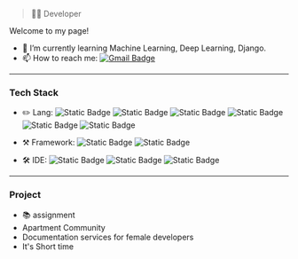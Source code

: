 > 👩‍💻 Developer

<!--
**Jiye-Park01/Jiye-Park01** is a ✨ _special_ ✨ repository because its `README.md` (this file) appears on your GitHub profile.

Here are some ideas to get you started:

- 🔭 I’m currently working on ...
- 🌱 I’m currently learning ...
- 👯 I’m looking to collaborate on ...
- 🤔 I’m looking for help with ...
- 💬 Ask me about ...
- 📫 How to reach me: ...
- 😄 Pronouns: ...
- ⚡ Fun fact: ...
-->

Welcome to my page!
- 🌱 I’m currently learning Machine Learning, Deep Learning, Django.
- 📫 How to reach me: [![Gmail Badge](https://img.shields.io/badge/-jiye0710@duksung.ac.kr-4381C3?style=flat-square&logo=Gmail&logoColor=white)](mailto:jiye0710@duksung.ac.kr "Connect via Email")

---

### Tech Stack
- ✏️ Lang: ![Static Badge](https://img.shields.io/badge/-Java-Java?style=flat-square&logo=Java&logoColor=white&color=F80000)
![Static Badge](https://img.shields.io/badge/-Kotlin-Kotlin?style=flat-square&logo=Kotlin&logoColor=white&color=7F52FF)
![Static Badge](https://img.shields.io/badge/-Python-Python?style=flat-square&logo=Python&logoColor=white&color=3776AB)
![Static Badge](https://img.shields.io/badge/-HTML-HTML?style=flat-square&logo=HTML5&logoColor=white&color=E34F26)
![Static Badge](https://img.shields.io/badge/-CSS-CSS?style=flat-square&logo=CSS3&logoColor=white&color=1572B6)
![Static Badge](https://img.shields.io/badge/-JavaScript-JavaScript?style=flat-square&logo=javascript&logoColor=white&color=F7DF1E)


- ⚒️ Framework: ![Static Badge](https://img.shields.io/badge/-Django-Django?style=flat-square&logo=Django&logoColor=white&color=092E20)
![Static Badge](https://img.shields.io/badge/-Flask-Flask?style=flat-square&logo=Flask&logoColor=white&color=000)


- 🛠️ IDE: ![Static Badge](https://img.shields.io/badge/-Android_Studio-Android_Studio?style=flat-square&logo=Androidstudio&logoColor=white&color=3DDC84)
![Static Badge](https://img.shields.io/badge/-VSCode-VS_Code?style=flat-square&logo=visualstudiocode&logoColor=white&color=007ACC)
![Static Badge](https://img.shields.io/badge/-Pycharm-Pycharm?style=flat-square&logo=Pycharm&logoColor=white&color=000)

---
### Project
- 📚 assignment
- Apartment Community
- Documentation services for female developers
- It's Short time
